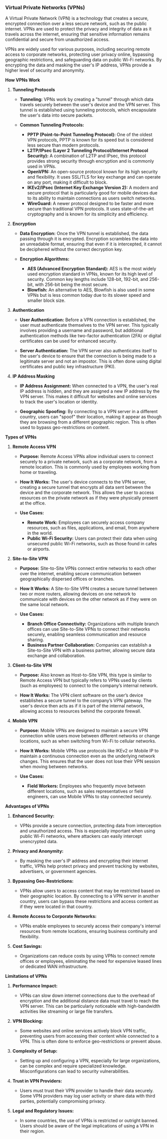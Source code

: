 ### Virtual Private Networks (VPNs)

A Virtual Private Network (VPN) is a technology that creates a secure, encrypted connection over a less secure network, such as the public internet. VPNs are used to protect the privacy and integrity of data as it travels across the internet, ensuring that sensitive information remains confidential and secure from unauthorized access.

VPNs are widely used for various purposes, including securing remote access to corporate networks, protecting user privacy online, bypassing geographic restrictions, and safeguarding data on public Wi-Fi networks. By encrypting the data and masking the user's IP address, VPNs provide a higher level of security and anonymity.

**How VPNs Work**

1. **Tunneling Protocols**

   - **Tunneling:** VPNs work by creating a "tunnel" through which data travels securely between the user's device and the VPN server. This tunnel is established using tunneling protocols, which encapsulate the user's data into secure packets.

   - **Common Tunneling Protocols:**
     - **PPTP (Point-to-Point Tunneling Protocol):** One of the oldest VPN protocols, PPTP is known for its speed but is considered less secure than modern protocols.
     - **L2TP/IPsec (Layer 2 Tunneling Protocol/Internet Protocol Security):** A combination of L2TP and IPsec, this protocol provides strong security through encryption and is commonly used in VPNs.
     - **OpenVPN:** An open-source protocol known for its high security and flexibility. It uses SSL/TLS for key exchange and can operate on any port, making it difficult to block.
     - **IKEv2/IPsec (Internet Key Exchange Version 2):** A modern and secure protocol that is particularly good for mobile devices due to its ability to maintain connections as users switch networks.
     - **WireGuard:** A newer protocol designed to be faster and more secure than traditional VPN protocols. It uses state-of-the-art cryptography and is known for its simplicity and efficiency.

2. **Encryption**

   - **Data Encryption:** Once the VPN tunnel is established, the data passing through it is encrypted. Encryption scrambles the data into an unreadable format, ensuring that even if it is intercepted, it cannot be deciphered without the correct decryption key.

   - **Encryption Algorithms:**
     - **AES (Advanced Encryption Standard):** AES is the most widely used encryption standard in VPNs, known for its high level of security. Common key lengths include 128-bit, 192-bit, and 256-bit, with 256-bit being the most secure.
     - **Blowfish:** An alternative to AES, Blowfish is also used in some VPNs but is less common today due to its slower speed and smaller block size.

3. **Authentication**

   - **User Authentication:** Before a VPN connection is established, the user must authenticate themselves to the VPN server. This typically involves providing a username and password, but additional authentication methods like two-factor authentication (2FA) or digital certificates can be used for enhanced security.

   - **Server Authentication:** The VPN server also authenticates itself to the user's device to ensure that the connection is being made to a legitimate server and not an impostor. This is often done using digital certificates and public key infrastructure (PKI).

4. **IP Address Masking**

   - **IP Address Assignment:** When connected to a VPN, the user's real IP address is hidden, and they are assigned a new IP address by the VPN server. This makes it difficult for websites and online services to track the user's location or identity.

   - **Geographic Spoofing:** By connecting to a VPN server in a different country, users can "spoof" their location, making it appear as though they are browsing from a different geographic region. This is often used to bypass geo-restrictions on content.

**Types of VPNs**

1. **Remote Access VPN**

   - **Purpose:** Remote Access VPNs allow individual users to connect securely to a private network, such as a corporate network, from a remote location. This is commonly used by employees working from home or traveling.

   - **How It Works:** The user's device connects to the VPN server, creating a secure tunnel that encrypts all data sent between the device and the corporate network. This allows the user to access resources on the private network as if they were physically present at the office.

   - **Use Cases:**
     - **Remote Work:** Employees can securely access company resources, such as files, applications, and email, from anywhere in the world.
     - **Public Wi-Fi Security:** Users can protect their data when using unsecured public Wi-Fi networks, such as those found in cafes or airports.

2. **Site-to-Site VPN**

   - **Purpose:** Site-to-Site VPNs connect entire networks to each other over the internet, enabling secure communication between geographically dispersed offices or branches.

   - **How It Works:** A Site-to-Site VPN creates a secure tunnel between two or more routers, allowing devices on one network to communicate with devices on the other network as if they were on the same local network.

   - **Use Cases:**
     - **Branch Office Connectivity:** Organizations with multiple branch offices can use Site-to-Site VPNs to connect their networks securely, enabling seamless communication and resource sharing.
     - **Business Partner Collaboration:** Companies can establish a Site-to-Site VPN with a business partner, allowing secure data exchange and collaboration.

3. **Client-to-Site VPN**

   - **Purpose:** Also known as Host-to-Site VPN, this type is similar to Remote Access VPN but typically refers to VPNs used by clients (such as employees) to connect to the company’s internal network.

   - **How It Works:** The VPN client software on the user’s device establishes a secure tunnel to the company’s VPN gateway. The user's device then acts as if it is part of the internal network, allowing access to resources behind the corporate firewall.

4. **Mobile VPN**

   - **Purpose:** Mobile VPNs are designed to maintain a secure VPN connection while users move between different networks or change locations, such as when switching from Wi-Fi to cellular networks.

   - **How It Works:** Mobile VPNs use protocols like IKEv2 or Mobile IP to maintain a continuous connection even as the underlying network changes. This ensures that the user does not lose their VPN session when moving between networks.

   - **Use Cases:**
     - **Field Workers:** Employees who frequently move between different locations, such as sales representatives or field engineers, can use Mobile VPNs to stay connected securely.

**Advantages of VPNs**

1. **Enhanced Security:**

   - VPNs provide a secure connection, protecting data from interception and unauthorized access. This is especially important when using public Wi-Fi networks, where attackers can easily intercept unencrypted data.

2. **Privacy and Anonymity:**

   - By masking the user's IP address and encrypting their internet traffic, VPNs help protect privacy and prevent tracking by websites, advertisers, or government agencies.

3. **Bypassing Geo-Restrictions:**

   - VPNs allow users to access content that may be restricted based on their geographic location. By connecting to a VPN server in another country, users can bypass these restrictions and access content as if they were located in that country.

4. **Remote Access to Corporate Networks:**

   - VPNs enable employees to securely access their company's internal resources from remote locations, ensuring business continuity and flexibility.

5. **Cost Savings:**
   - Organizations can reduce costs by using VPNs to connect remote offices or employees, eliminating the need for expensive leased lines or dedicated WAN infrastructure.

**Limitations of VPNs**

1. **Performance Impact:**

   - VPNs can slow down internet connections due to the overhead of encryption and the additional distance data must travel to reach the VPN server. This can be particularly noticeable with high-bandwidth activities like streaming or large file transfers.

2. **VPN Blocking:**

   - Some websites and online services actively block VPN traffic, preventing users from accessing their content while connected to a VPN. This is often done to enforce geo-restrictions or prevent abuse.

3. **Complexity of Setup:**

   - Setting up and configuring a VPN, especially for large organizations, can be complex and require specialized knowledge. Misconfigurations can lead to security vulnerabilities.

4. **Trust in VPN Providers:**

   - Users must trust their VPN provider to handle their data securely. Some VPN providers may log user activity or share data with third parties, potentially compromising privacy.

5. **Legal and Regulatory Issues:**
   - In some countries, the use of VPNs is restricted or outright banned. Users should be aware of the legal implications of using a VPN in their region.
